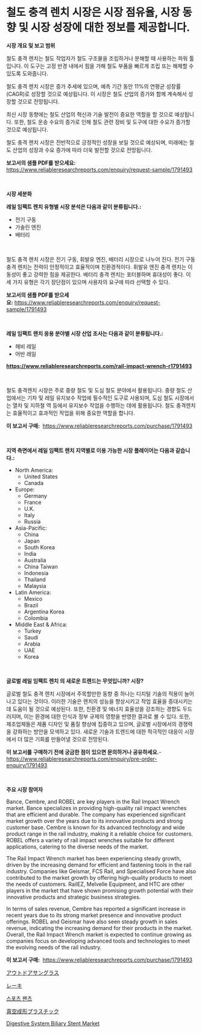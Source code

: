 <p><h1>철도 충격 렌치 시장은 시장 점유율, 시장 동향 및 시장 성장에 대한 정보를 제공합니다.</h1></p><p><strong>시장 개요 및 보고 범위</strong></p>
<p><p>철도 충격 렌치는 철도 작업자가 철도 구조물을 조립하거나 분해할 때 사용하는 파워 툴입니다. 이 도구는 고정 반경 내에서 힘을 가해 철도 부품을 빠르게 조립 또는 해체할 수 있도록 도와줍니다. </p><p>철도 충격 렌치 시장은 증가 추세에 있으며, 예측 기간 동안 11%의 연평균 성장률(CAGR)로 성장할 것으로 예상됩니다. 이 시장은 철도 산업의 증가와 함께 계속해서 성장할 것으로 전망됩니다. </p><p>최신 시장 동향에는 철도 산업의 혁신과 기술 발전이 중요한 역할을 할 것으로 예상됩니다. 또한, 철도 운송 수요의 증가로 인해 철도 관련 장비 및 도구에 대한 수요가 증가할 것으로 예상됩니다. </p><p>철도 충격 렌치 시장은 전반적으로 긍정적인 성장을 보일 것으로 예상되며, 미래에는 철도 산업의 성장과 수요 증가에 따라 더욱 발전할 것으로 전망됩니다.</p></p>
<p><strong>보고서의 샘플 PDF를 받으세요:</strong> <a href="https://www.reliableresearchreports.com/enquiry/request-sample/1791493">https://www.reliableresearchreports.com/enquiry/request-sample/1791493</a></p>
<p>&nbsp;</p>
<p><strong>시장 세분화</strong></p>
<p><strong>레일 임팩트 렌치 유형별 시장 분석은 다음과 같이 분류됩니다.:</strong></p>
<p><ul><li>전기 구동</li><li>가솔린 엔진</li><li>배터리</li></ul></p>
<p>&nbsp;</p>
<p><p>철도 충격 렌치 시장은 전기 구동, 휘발유 엔진, 배터리 시장으로 나누어 진다. 전기 구동 충격 렌치는 전력이 안정적이고 효율적이며 친환경적이다. 휘발유 엔진 충격 렌치는 이동성이 좋고 강력한 힘을 제공한다. 배터리 충격 렌치는 포터블하며 휴대성이 좋다. 이 세 가지 유형은 각기 장단점이 있으며 사용자의 요구에 따라 선택할 수 있다.</p></p>
<p><strong>보고서의 샘플 PDF를 받으세요:</strong>&nbsp;<a href="https://www.reliableresearchreports.com/enquiry/request-sample/1791493">https://www.reliableresearchreports.com/enquiry/request-sample/1791493</a></p>
<p>&nbsp;</p>
<p><strong> 레일 임팩트 렌치 응용 분야별 시장 산업 조사는 다음과 같이 분류됩니다.:</strong></p>
<p><ul><li>헤비 레일</li><li>어반 레일</li></ul></p>
<p><strong><a href="https://www.reliableresearchreports.com/rail-impact-wrench-r1791493">https://www.reliableresearchreports.com/rail-impact-wrench-r1791493</a></strong></p>
<p>&nbsp;</p>
<p><p>철도 충격렌치 시장은 주로 중량 철도 및 도심 철도 분야에서 활용됩니다. 중량 철도 산업에서는 기차 및 레일 유지보수 작업에 필수적인 도구로 사용되며, 도심 철도 시장에서는 열차 및 지하철 역 등에서 유지보수 작업을 수행하는 데에 활용됩니다. 철도 충격렌치는 효율적이고 효과적인 작업을 위해 중요한 역할을 합니다.</p></p>
<p><strong>이 보고서 구매:</strong>&nbsp; <a href="https://www.reliableresearchreports.com/purchase/1791493">https://www.reliableresearchreports.com/purchase/1791493</a></p>
<p>&nbsp;</p>
<p><strong>지역 측면에서 레일 임팩트 렌치 지역별로 이용 가능한 시장 플레이어는 다음과 같습니다.:</strong></p>
<p><ul>
    <li>
        North America:
        <ul>
            <li>United States</li>
            <li>Canada</li>
        </ul>
    </li>
    <li>
        Europe:
        <ul>
            <li>Germany</li>
            <li>France</li>
            <li>U.K.</li>
            <li>Italy</li>
            <li>Russia</li>
        </ul>
    </li>
    <li>
        Asia-Pacific:
        <ul>
            <li>China</li>
            <li>Japan</li>
            <li>South Korea</li>
            <li>India</li>
            <li>Australia</li>
            <li>China Taiwan</li>
            <li>Indonesia</li>
            <li>Thailand</li>
            <li>Malaysia</li>
        </ul>
    </li>
    <li>
        Latin America:
        <ul>
            <li>Mexico</li>
            <li>Brazil</li>
            <li>Argentina Korea</li>
            <li>Colombia</li>
        </ul>
    </li>
    <li>
        Middle East & Africa:
        <ul>
            <li>Turkey</li>
            <li>Saudi</li>
            <li>Arabia</li>
            <li>UAE</li>
            <li>Korea</li>
        </ul>
    </li>
    </ul></p>
<p>&nbsp;</p>
<p><strong>글로벌 레일 임팩트 렌치 의 새로운 트렌드는 무엇입니까? 시장?</strong></p>
<p><p>글로벌 철도 충격 렌치 시장에서 주목할만한 동향 중 하나는 디지털 기술의 적용이 늘어나고 있다는 것이다. 이러한 기술은 렌치의 성능을 향상시키고 작업 효율을 증대시키는 데 도움이 될 것으로 예상된다. 또한, 친환경 및 에너지 효율성을 강조하는 경향도 두드러지며, 이는 환경에 대한 인식과 정부 규제의 영향을 반영한 결과로 볼 수 있다. 또한, 제조업체들은 제품 디자인 및 품질 향상에 집중하고 있으며, 글로벌 시장에서의 경쟁력을 강화하는 방안을 모색하고 있다. 새로운 기술과 트렌드에 대한 적극적인 대응이 시장에서 더 많은 기회를 만들어낼 것으로 전망된다.</p></p>
<p><strong>이 보고서를 구매하기 전에 궁금한 점이 있으면 문의하거나 공유하세요.</strong>- <a href="https://www.reliableresearchreports.com/enquiry/pre-order-enquiry/1791493">https://www.reliableresearchreports.com/enquiry/pre-order-enquiry/1791493</a></p>
<p>&nbsp;</p>
<p><strong>주요 시장 참여자</strong></p>
<p><p>Bance, Cembre, and ROBEL are key players in the Rail Impact Wrench market. Bance specializes in providing high-quality rail impact wrenches that are efficient and durable. The company has experienced significant market growth over the years due to its innovative products and strong customer base. Cembre is known for its advanced technology and wide product range in the rail industry, making it a reliable choice for customers. ROBEL offers a variety of rail impact wrenches suitable for different applications, catering to the diverse needs of the market.</p><p>The Rail Impact Wrench market has been experiencing steady growth, driven by the increasing demand for efficient and fastening tools in the rail industry. Companies like Geismar, FCS Rail, and Specialised Force have also contributed to the market growth by offering high-quality products to meet the needs of customers. RailEZ, Melvelle Equipment, and HTC are other players in the market that have shown promising growth potential with their innovative products and strategic business strategies.</p><p>In terms of sales revenue, Cembre has reported a significant increase in recent years due to its strong market presence and innovative product offerings. ROBEL and Geismar have also seen steady growth in sales revenue, indicating the increasing demand for their products in the market. Overall, the Rail Impact Wrench market is expected to continue growing as companies focus on developing advanced tools and technologies to meet the evolving needs of the rail industry.</p></p>
<p><strong>이 보고서 구매:</strong>&nbsp;&nbsp;<a href="https://www.reliableresearchreports.com/purchase/1791493">https://www.reliableresearchreports.com/purchase/1791493</a></p>
<p><p><a href="https://medium.com/@nayelibosco2023/%E5%B1%8B%E5%A4%96%E3%82%B5%E3%83%B3%E3%82%B0%E3%83%A9%E3%82%B9%E5%B8%82%E5%A0%B4%E3%81%AE%E5%88%86%E6%9E%90-%E3%82%B0%E3%83%AD%E3%83%BC%E3%83%90%E3%83%AB%E7%94%A3%E6%A5%AD%E3%81%AE%E8%A6%8B%E9%80%9A%E3%81%97%E3%81%A8%E4%BA%88%E6%B8%AC-2024%E5%B9%B4%E3%81%8B%E3%82%892031%E5%B9%B4-fd85bda2e276">アウトドアサングラス</a></p><p><a href="https://github.com/zekaoe592392/Market-Research-Report-List-1/blob/main/785204724101.md">レーキ</a></p><p><a href="https://medium.com/@midge5687567/%EC%8A%A4%ED%8F%AC%EC%B8%A0-%EB%B0%94%EC%A7%80-%EC%8B%9C%EC%9E%A5%EC%9D%80-%EC%8B%9C%EC%9E%A5-%EC%A0%90%EC%9C%A0%EC%9C%A8-%EC%8B%9C%EC%9E%A5-%EB%8F%99%ED%96%A5-%EB%B0%8F-%EC%8B%9C%EC%9E%A5-%EC%84%B1%EC%9E%A5%EC%97%90-%EB%8C%80%ED%95%9C-%EC%A0%95%EB%B3%B4%EB%A5%BC-%EC%A0%9C%EA%B3%B5%ED%95%A9%EB%8B%88%EB%8B%A4-bb95336f1ff7">스포츠 팬츠</a></p><p><a href="https://medium.com/@jordymiller39/%E7%9C%9F%E7%A9%BA%E6%88%90%E5%BD%A2%E3%83%97%E3%83%A9%E3%82%B9%E3%83%81%E3%83%83%E3%82%AF%E5%B8%82%E5%A0%B4-2031%E5%B9%B4%E3%81%BE%E3%81%A7%E3%81%AE%E6%88%90%E5%8A%9F%E3%81%99%E3%82%8B%E3%83%93%E3%82%B8%E3%83%8D%E3%82%B9%E6%88%A6%E7%95%A5%E3%81%AE%E9%8D%B5-83b405887c56">真空成形プラスチック</a></p><p><a href="https://github.com/RickHolmes3/Market-Research-Report-List-4/blob/main/digestive-system-biliary-stent-market.md">Digestive System Biliary Stent Market</a></p></p>
